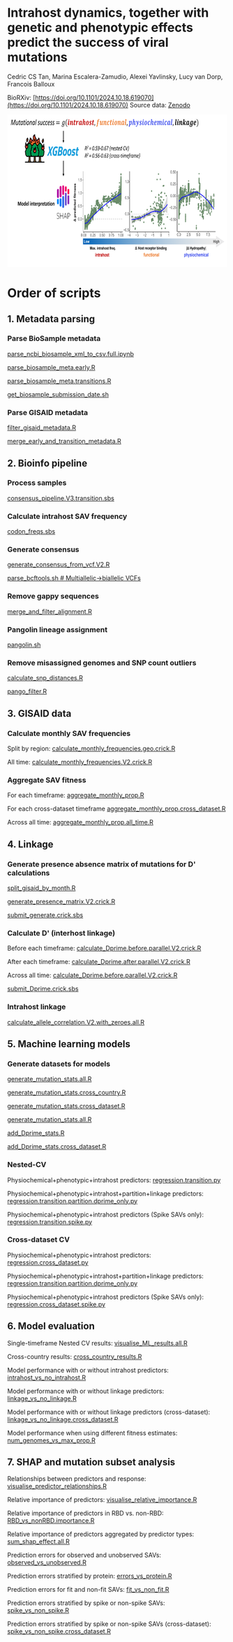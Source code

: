 # Intrahost dynamics, together with genetic and phenotypic effects predict the success of viral mutations
Cedric CS Tan, Marina Escalera-Zamudio, Alexei Yavlinsky, Lucy van Dorp, Francois Balloux

BioRXiv: [https://doi.org/10.1101/2024.10.18.619070](https://doi.org/10.1101/2024.10.18.619070)
Source data: [Zenodo](https://doi.org/10.5281/zenodo.15255016)

<img src="git_figures/schematics.png" alt="Intrahost diversity predicts mutational fitness" width="700" height="350">

# Order of scripts

## 1. Metadata parsing
### Parse BioSample metadata
[parse_ncbi_biosample_xml_to_csv.full.ipynb](download_scripts/parse_ncbi_biosample_xml_to_csv.full.ipynb)

[parse_biosample_meta.early.R](download_scripts/parse_biosample_meta.early.R)

[parse_biosample_meta.transitions.R](download_scripts/parse_biosample_meta.transitions.R)

[get_biosample_submission_date.sh](download_scripts/get_biosample_submission_date.sh)

### Parse GISAID metadata
[filter_gisaid_metadata.R](download_scripts/filter_gisaid_metadata.R)

[merge_early_and_transition_metadata.R](download_scripts/merge_early_and_transition_metadata.R)

## 2. Bioinfo pipeline
### Process samples
[consensus_pipeline.V3.transition.sbs](pipeline_scripts/consensus_pipeline.V3.transition.sbs)

### Calculate intrahost SAV frequency
[codon_freqs.sbs](pipeline_scripts/codon_freqs.sbs)

### Generate consensus
[generate_consensus_from_vcf.V2.R](pipeline_scripts/consensus_pipeline.V3.transition.sbs)

[parse_bcftools.sh # Multiallelic->biallelic VCFs](pipeline_scripts/parse_bcftools.sh)

### Remove gappy sequences
[merge_and_filter_alignment.R](qc_scripts/merge_and_filter_alignment.R)

### Pangolin lineage assignment
[pangolin.sh](qc_scripts/pangolin.sh)

### Remove misassigned genomes and SNP count outliers
[calculate_snp_distances.R](qc_scripts/calculate_snp_distances.R)

[pango_filter.R](qc_scripts/pango_filter.R)

## 3. GISAID data
### Calculate monthly SAV frequencies
Split by region: [calculate_monthly_frequencies.geo.crick.R](gisaid_scripts/calculate_monthly_frequencies.geo.crick.R) 

All time: [calculate_monthly_frequencies.V2.crick.R](gisaid_scripts/calculate_monthly_frequencies.V2.crick.R) 

### Aggregate SAV fitness
For each timeframe: [aggregate_monthly_prop.R](gisaid_scripts/aggregate_monthly_prop.R) 

For each cross-dataset timeframe [aggregate_monthly_prop.cross_dataset.R](gisaid_scripts/parse_ncbi_biosample_xml_to_csv.full.ipynb)

Across all time: [aggregate_monthly_prop.all_time.R](gisaid_scripts/aggregate_monthly_prop.all_time.R)


## 4. Linkage
### Generate presence absence matrix of mutations for D' calculations
[split_gisaid_by_month.R](gisaid_scripts/split_gisaid_by_month.R)

[generate_presence_matrix.V2.crick.R](gisaid_scripts/generate_presence_matrix.V2.crick.R)

[submit_generate.crick.sbs](gisaid_scripts/submit_generate.crick.sbs)

### Calculate D' (interhost linkage)
Before each timeframe: [calculate_Dprime.before.parallel.V2.crick.R](linkage_scripts/calculate_Dprime.before.parallel.V2.crick.R)

After each timeframe: [calculate_Dprime.after.parallel.V2.crick.R](linkage_scripts/calculate_Dprime.after.parallel.V2.crick.R)

Across all time: [calculate_Dprime.before.parallel.V2.crick.R](linkage_scripts/calculate_Dprime.all_time.parallel.V2.crick.R)

[submit_Dprime.crick.sbs](linkage_scripts/submit_Dprime.crick.sbs)

### Intrahost linkage
[calculate_allele_correlation.V2.with_zeroes.all.R](linkage_scripts/calculate_allele_correlation.V2.with_zeroes.all.R)

## 5. Machine learning models
### Generate datasets for models
[generate_mutation_stats.all.R](intrahost_scripts/generate_mutation_stats.all.R)

[generate_mutation_stats.cross_country.R](intrahost_scripts/generate_mutation_stats.cross_country.R)

[generate_mutation_stats.cross_dataset.R](intrahost_scripts/generate_mutation_stats.cross_dataset.R)

[generate_mutation_stats.all.R](intrahost_scripts/generate_mutation_stats.all.R)

[add_Dprime_stats.R](intrahost_scripts/add_Dprime_stats.R)

[add_Dprime_stats.cross_dataset.R](intrahost_scripts/add_Dprime_stats.cross_dataset.R)

### Nested-CV
Physiochemical+phenotypic+intrahost predictors: [regression.transition.py](ML_scripts/regression.transition.py)

Physiochemical+phenotypic+intrahost+partition+linkage predictors: [regression.transition.partition.dprime_only.py](ML_scripts/regression.transition.partition.dprime_only.py)

Physiochemical+phenotypic+intrahost predictors (Spike SAVs only): [regression.transition.spike.py](ML_scripts/regression.transition.spike.py)

### Cross-dataset CV
Physiochemical+phenotypic+intrahost predictors: [regression.cross_dataset.py](ML_scripts/regression.cross_dataset.py)

Physiochemical+phenotypic+intrahost+partition+linkage predictors: [regression.transition.partition.dprime_only.py](ML_scripts/regression.cross_dataset.partition.dprime_only.py)

Physiochemical+phenotypic+intrahost predictors (Spike SAVs only): [regression.cross_dataset.spike.py](ML_scripts/regression.cross_dataset.spike.py)

## 6. Model evaluation
Single-timeframe Nested CV results: [visualise_ML_results.all.R](ML_scripts/visualise_ML_results.all.R)

Cross-country results: [cross_country_results.R](ML_scripts/cross_country_results.R)

Model performance with or without intrahost predictors: [intrahost_vs_no_intrahost.R](ML_scripts/intrahost_vs_no_intrahost.R)

Model performance with or without linkage predictors: [linkage_vs_no_linkage.R](ML_scripts/linkage_vs_no_linkage.R)

Model performance with or without linkage predictors (cross-dataset): [linkage_vs_no_linkage.cross_dataset.R](ML_scripts/linkage_vs_no_linkage.cross_dataset.R)

Model performance when using different fitness estimates: [num_genomes_vs_max_prop.R](ML_scripts/num_genomes_vs_max_prop.R)

## 7. SHAP and mutation subset analysis
Relationships between predictors and response: [visualise_predictor_relationships.R](ML_scripts/visualise_predictor_relationships.R)

Relative importance of predictors: [visualise_relative_importance.R](ML_scripts/visualise_relative_importance.R)

Relative importance of predictors in RBD vs. non-RBD: [RBD_vs_nonRBD.importance.R](prediction_scripts/RBD_vs_nonRBD.importance.R)

Relative importance of predictors aggregated by predictor types: [sum_shap_effect.all.R](prediction_scripts/sum_shap_effect.all.R)

Prediction errors for observed and unobserved SAVs: [observed_vs_unobserved.R](prediction_scripts/observed_vs_unobserved.R)

Prediction errors stratified by protein: [errors_vs_protein.R](prediction_scripts/errors_vs_protein.R)

Prediction errors for fit and non-fit SAVs: [fit_vs_non_fit.R](prediction_scripts/fit_vs_non_fit.R)

Prediction errors stratified by spike or non-spike SAVs: [spike_vs_non_spike.R](prediction_scripts/spike_vs_non_spike.R)

Prediction errors stratified by spike or non-spike SAVs (cross-dataset): [spike_vs_non_spike.cross_dataset.R](prediction_scripts/spike_vs_non_spike.cross_dataset.R)





